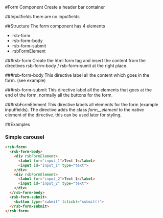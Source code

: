 #Form Component
Create a header bar container

##Inputfields
there are no inputfields

##Structure
The form component has 4 elements
* rsb-form
* rsb-form-body
* rsb-form-submit
* rsbFormElement

###rsb-form
Create the html form tag and insert the content from the directives rsb-form-body / rsb-form-sumit at the right place.

###rsb-form-body
This directive label all the content which goes in the form. (see example)
 
###rsb-form-submit
This directive label all the elements that goes at the end of the form. normally all the buttons for the form.

###rsbFormElement
This directive labels all elements for the form (example inputfields). The directive adds the class _form__element_ to the native element of the directive. this can be used later for styling.

##Examples
### Simple carousel
```html
<rsb-form>
  <rsb-form-body>
    <div rsbFormElement>
      <label for="input_1">Text 1</label>
      <input id="input_1" type="text">
    </div>
    <div rsbFormElement>
      <label for="input_2">Text 1</label>
      <input id="input_2" type="text">
    </div>
  </rsb-form-body>
  <rsb-form-submit>
    <button type="submit" (click)="submit()">
  </rsb-form-submit>
</rsb-form>
```



